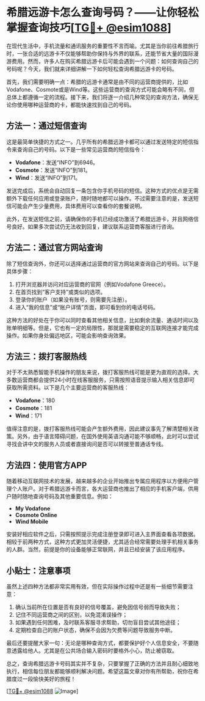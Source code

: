# 希腊远游卡怎么查询号码？——让你轻松掌握查询技巧[[TG💪+ @esim1088](https://t.me/s/esim1088)]

在现代生活中，手机流量和通讯服务的重要性不言而喻。尤其是当你前往希腊旅行时，一张合适的远游卡不仅能够帮助你保持与外界的联系，还能节省大量的国际漫游费用。然而，许多人在购买希腊远游卡后可能会遇到一个问题：如何查询自己的号码呢？今天，我们就来详细讲解一下如何轻松查询希腊远游卡的号码。

首先，我们需要明确一点：希腊的远游卡通常是由不同的运营商提供的，比如Vodafone、Cosmote或是Wind等。这些运营商的查询方式可能会略有不同，但总体上都遵循一定的流程。接下来，我们将逐一介绍几种常见的查询方法，确保无论你使用哪种运营商的卡，都能快速找到自己的号码。

## 方法一：通过短信查询

这是最简单快捷的方式之一。几乎所有的希腊远游卡都可以通过发送特定的短信指令来查询自己的号码。以下是一些常见运营商的短信指令：

- **Vodafone**：发送“INFO”到6946。
- **Cosmote**：发送“INFO”到181。
- **Wind**：发送“INFO”到171。

发送完成后，系统会自动回复一条包含你手机号码的短信。这种方式的优点是无需额外下载任何应用或登录账户，随时随地都可以操作。不过需要注意的是，发送短信可能会产生少量费用，具体费用可以查看你的套餐说明。

此外，在发送短信之前，请确保你的手机已经成功激活了希腊远游卡，并且网络信号良好。如果多次尝试仍无法收到回复，建议联系运营商客服进行咨询。

## 方法二：通过官方网站查询

除了短信查询外，你还可以选择通过运营商的官方网站来查询自己的号码。以下是具体步骤：

1. 打开浏览器并访问对应运营商的官网（例如Vodafone Greece）。
2. 在首页找到“客户支持”或类似的选项。
3. 登录你的账户（如果没有账号，则需要先注册）。
4. 进入“我的信息”或“账户详情”页面，即可看到你的电话号码。

这种方法的好处在于你可以同时查看其他相关信息，比如剩余流量、通话时间以及账单明细等。但是，它也有一定的局限性，那就是需要稳定的互联网连接才能完成操作。如果你身处偏远地区，可能会影响查询效果。

## 方法三：拨打客服热线

对于不太熟悉智能手机操作的朋友来说，拨打客服热线可能是更为直观的选择。大多数运营商都会提供24小时在线客服服务，只需按照语音提示输入相关信息即可获取所需资料。以下是几个主要运营商的客服热线：

- **Vodafone**：180
- **Cosmote**：181
- **Wind**：171

值得注意的是，拨打客服热线可能会产生额外费用，因此建议事先了解清楚相关政策。另外，由于语言障碍问题，在国外使用英语沟通可能不够顺畅，此时可以尝试寻找会讲中文的服务人员或者直接询问是否可以转接至普通话专线。

## 方法四：使用官方APP

随着移动互联网技术的发展，越来越多的企业开始推出专属应用程序以方便用户管理个人账户。对于希腊远游卡而言，各大运营商也推出了相应的手机客户端，供用户随时随地查询号码及其他重要信息。例如：

- **My Vodafone**
- **Cosmote Online**
- **Wind Mobile**

安装好相应软件之后，只需按照提示完成注册登录即可进入主界面查看各项数据。相较于前两种方式，这种方式更加灵活便捷，尤其适合经常需要处理手机相关事务的人群。当然，前提是你的设备能够正常联网，并且已经安装了该应用程序。

## 小贴士：注意事项

虽然上述四种方法都非常实用有效，但在实际操作过程中还是有一些细节需要注意：

1. 确认当前所在位置是否有良好的信号覆盖，避免因信号弱而导致失败；
2. 记住不同运营商之间的区别，以免混淆误操作；
3. 如果遇到任何困难，及时联系客服寻求帮助，切勿盲目尝试其他途径；
4. 定期检查自己的账户状态，确保不会因为欠费等问题导致服务中断。

最后还要提醒大家一句：无论是哪种查询方式，都要保护好个人信息安全，不要随意透露给他人。尤其是在公共场合输入密码时要格外小心，防止被窃取。

总之，查询希腊远游卡号码其实并不复杂，只要掌握了正确的方法并且耐心细致地执行，相信每位朋友都能够顺利解决问题。希望这篇文章对你有所帮助，祝你在希腊度过一段愉快美好的旅程！

[[TG💪+ @esim1088](https://t.me/s/esim1088) ![Image](https://i.postimg.cc/4NQfJmqS/Snipaste-2025-05-13-00-14-12.png)]